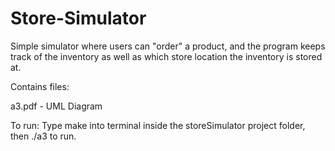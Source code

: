 # Store-Simulator

Simple simulator where users can "order" a product, and the program keeps track of the inventory as well as which store location the inventory is stored at.

Contains files:

a3.pdf - UML Diagram

To run: Type make into terminal inside the storeSimulator project folder, then ./a3 to run.
